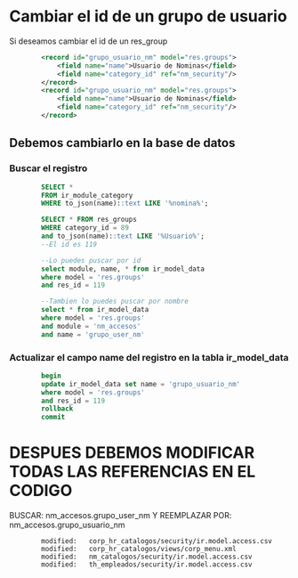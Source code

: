 
# Cambiar el id de un grupo de usuario
Si deseamos cambiar el id de un res_group 

```xml
        <record id="grupo_usuario_nm" model="res.groups">
            <field name="name">Usuario de Nominas</field>
            <field name="category_id" ref="nm_security"/>
        </record>
        <record id="grupo_usuario_nm" model="res.groups">
            <field name="name">Usuario de Nominas</field>
            <field name="category_id" ref="nm_security"/>
        </record>
```
        
## Debemos cambiarlo en la base de datos

### Buscar el registro

```sql
        SELECT *
        FROM ir_module_category
        WHERE to_json(name)::text LIKE '%nomina%';

        SELECT * FROM res_groups
        WHERE category_id = 89
        and to_json(name)::text LIKE '%Usuario%';
        --El id es 119

        --Lo puedes puscar por id
        select module, name, * from ir_model_data 
        where model = 'res.groups'
        and res_id = 119

        --Tambien lo puedes puscar por nombre
        select * from ir_model_data 
        where model = 'res.groups'
        and module = 'nm_accesos'
        and name = 'grupo_user_nm'
```

### Actualizar el campo name del registro en la tabla ir_model_data

```sql
        begin
        update ir_model_data set name = 'grupo_usuario_nm'
        where model = 'res.groups'
        and res_id = 119
        rollback
        commit 
```

# DESPUES DEBEMOS MODIFICAR TODAS LAS REFERENCIAS EN EL CODIGO
BUSCAR: nm_accesos.grupo_user_nm
Y REEMPLAZAR POR: nm_accesos.grupo_usuario_nm

```
        modified:   corp_hr_catalogos/security/ir.model.access.csv
        modified:   corp_hr_catalogos/views/corp_menu.xml
        modified:   nm_catalogos/security/ir.model.access.csv
        modified:   th_empleados/security/ir.model.access.csv

```
